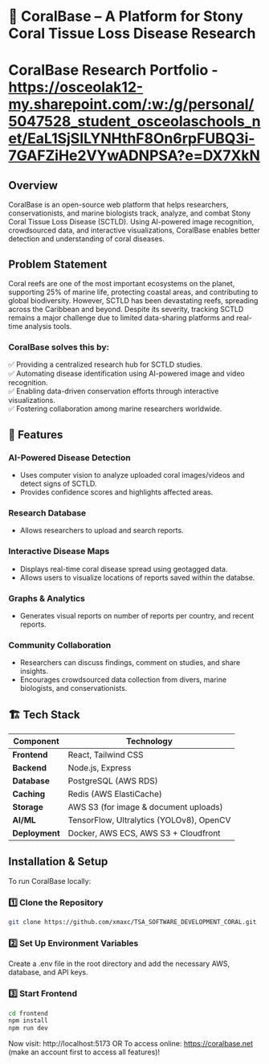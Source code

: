# 🌊 CoralBase – A Platform for Stony Coral Tissue Loss Disease Research  
# CoralBase Research Portfolio - https://osceolak12-my.sharepoint.com/:w:/g/personal/5047528_student_osceolaschools_net/EaL1SjSILYNHthF8On6rpFUBQ3i-7GAFZiHe2VYwADNPSA?e=DX7XkN
## Overview  
CoralBase is an open-source web platform that helps researchers, conservationists, and marine biologists track, analyze, and combat Stony Coral Tissue Loss Disease (SCTLD). Using AI-powered image recognition, crowdsourced data, and interactive visualizations, CoralBase enables better detection and understanding of coral diseases.  

## Problem Statement  
Coral reefs are one of the most important ecosystems on the planet, supporting 25% of marine life, protecting coastal areas, and contributing to global biodiversity. However, SCTLD has been devastating reefs, spreading across the Caribbean and beyond. Despite its severity, tracking SCTLD remains a major challenge due to limited data-sharing platforms and real-time analysis tools.

### **CoralBase solves this by:**  
✅ Providing a centralized research hub for SCTLD studies.  
✅ Automating disease identification using AI-powered image and video recognition.  
✅ Enabling data-driven conservation efforts through interactive visualizations.  
✅ Fostering collaboration among marine researchers worldwide.  

## 🚀 Features  
### AI-Powered Disease Detection
- Uses computer vision to analyze uploaded coral images/videos and detect signs of SCTLD.  
- Provides confidence scores and highlights affected areas.  

### **Research Database**  
- Allows researchers to upload and search reports. 

### **Interactive Disease Maps**  
- Displays real-time coral disease spread using geotagged data.  
- Allows users to visualize locations of reports saved within the databse.  

### **Graphs & Analytics**  
- Generates visual reports on number of reports per country, and recent reports.  

### **Community Collaboration**  
- Researchers can discuss findings, comment on studies, and share insights.
- Encourages crowdsourced data collection from divers, marine biologists, and conservationists.  

## 🏗 Tech Stack  
| **Component**      | **Technology** |
|--------------------|---------------|
| **Frontend**      | React, Tailwind CSS |
| **Backend**       | Node.js, Express |
| **Database**      | PostgreSQL (AWS RDS) |
| **Caching**       | Redis (AWS ElastiCache) |
| **Storage**       | AWS S3 (for image & document uploads) |
| **AI/ML**        | TensorFlow, Ultralytics (YOLOv8), OpenCV|
| **Deployment**    | Docker, AWS ECS, AWS S3 + Cloudfront |

## Installation & Setup  
To run CoralBase locally:  

### 1️⃣ Clone the Repository 
```bash
git clone https://github.com/xmaxc/TSA_SOFTWARE_DEVELOPMENT_CORAL.git
```

### 2️⃣ Set Up Environment Variables
Create a .env file in the root directory and add the necessary AWS, database, and API keys.

### 3️⃣ Start Frontend
```bash
cd frontend
npm install
npm run dev
```
Now visit: http://localhost:5173 OR
To access online: https://coralbase.net (make an account first to access all features)!
